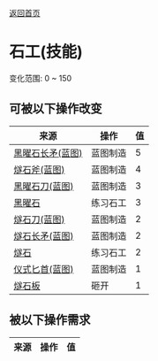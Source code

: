 [返回首页](index.md)  
# 石工(技能)  
变化范围: 0 ~ 150  
## 可被以下操作改变  
来源  |  操作  |  值  
----  |  ----  |  ----  
[黑曜石长矛(蓝图)](Bp_ObsidianSpear.md)  |  蓝图制造  |  5  
[燧石斧(蓝图)](Bp_FlintAxe.md)  |  蓝图制造  |  4  
[黑曜石刀(蓝图)](Bp_ObsidianKnife.md)  |  蓝图制造  |  3  
[黑曜石](Obsidian.md)  |  练习石工  |  3  
[燧石刀(蓝图)](Bp_FlintKnife.md)  |  蓝图制造  |  2  
[燧石长矛(蓝图)](Bp_FlintSpear.md)  |  蓝图制造  |  2  
[燧石](Flint.md)  |  练习石工  |  2  
[仪式匕首(蓝图)](Bp_CeremonialDagger.md)  |  蓝图制造  |  1  
[燧石板](FlintSlab.md)  |  砸开  |  1  
## 被以下操作需求  
来源  |  操作  |  值  
----  |  ----  |  ----  
